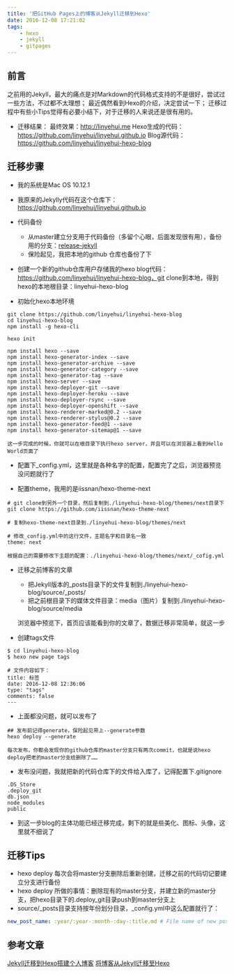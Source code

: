 ```yaml
---
title: '把GitHub Pages上的博客从Jekyll迁移到Hexo'
date: 2016-12-08 17:21:02
tags:
    - hexo
    - jekyll
    - gitpages
---
```


## 前言
之前用的Jekyll，最大的痛点是对Markdown的代码格式支持的不是很好，尝试过一些方法，不过都不太理想；
最近偶然看到Hexo的介绍，决定尝试一下；
迁移过程中有些小Tips觉得有必要小结下，对于迁移的人来说还是很有用的。

* 迁移结果：
最终效果：http://linyehui.me
Hexo生成的代码：https://github.com/linyehui/linyehui.github.io
Blog源代码：https://github.com/linyehui/linyehui-hexo-blog

## 迁移步骤
* 我的系统是Mac OS 10.12.1
* 我原来的Jekylly代码在这个仓库下：https://github.com/linyehui/linyehui.github.io
* 代码备份
	- 从master建立分支用于代码备份（多留个心眼，后面发现很有用），备份用的分支：[release-jekyll](https://github.com/linyehui/linyehui.github.io/tree/release-jekyll)
	- 保险起见，我把本地的github 仓库也备份了下

* 创建一个新的github仓库用户存储我的hexo blog代码：https://github.com/linyehui/linyehui-hexo-blog，git clone到本地，得到hexo的本地根目录：linyehui-hexo-blog
* 初始化hexo本地环境
```shell
git clone https://github.com/linyehui/linyehui-hexo-blog
cd linyehui-hexo-blog
npm install -g hexo-cli

hexo init

npm install hexo --save
npm install hexo-generator-index --save
npm install hexo-generator-archive --save
npm install hexo-generator-category --save
npm install hexo-generator-tag --save
npm install hexo-server --save
npm install hexo-deployer-git --save
npm install hexo-deployer-heroku --save
npm install hexo-deployer-rsync --save
npm install hexo-deployer-openshift --save
npm install hexo-renderer-marked@0.2 --save
npm install hexo-renderer-stylus@0.2 --save
npm install hexo-generator-feed@1 --save
npm install hexo-generator-sitemap@1 --save
```
	这一步完成的时候，你就可以在根目录下执行hexo server，并且可以在浏览器上看到Hello World页面了

* 配置下_config.yml，这里就是各种名字的配置，配置完了之后，浏览器预览没问题就行了

* 配置theme，我用的是iissnan/hexo-theme-next
```
# git clone到另外一个目录，然后复制到./linyehui-hexo-blog/themes/next目录下
git clone https://github.com/iissnan/hexo-theme-next

# 复制hexo-theme-next目录到./linyehui-hexo-blog/themes/next

# 修改_config.yml中的这行文件，主题名字和目录名一致
theme: next
```
	根据自己的需要修改下主题的配置：./linyehui-hexo-blog/themes/next/_cofig.yml

* 迁移之前博客的文章
	- 把Jekyll版本的_posts目录下的文件复制到./linyehui-hexo-blog/source/_posts/
	- 把之前根目录下的媒体文件目录：media（图片）复制到./linyehui-hexo-blog/source/media
	
	浏览器中预览下，首页应该能看到你的文章了，数据迁移非常简单，就这一步

* 创建tags文件
```
$ cd linyehui-hexo-blog
$ hexo new page tags

# 文件内容如下：
title: 标签
date: 2016-12-08 12:36:06
type: "tags"
comments: false
---
```

* 上面都没问题，就可以发布了
```
## 发布前记得generate，保险起见带上--generate参数
hexo deploy --generate
```
	每次发布，你都会发现你的github仓库的master分支只有两次commit，也就是说hexo deploy把老的master分支给删除了……

* 发布没问题，我就把新的代码仓库下的文件给入库了，记得配置下.gitignore
```
.DS_Store
.deploy_git
db.json
node_modules
public
```

* 到这一步blog的主体功能已经迁移完成，剩下的就是些美化、图标、头像，这里就不细说了

## 迁移Tips
* hexo deploy 每次会将master分支删除后重新创建，迁移之前的代码切记要建立分支进行备份
* hexo deploy 所做的事情：删除现有的master分支，并建立新的master分支，把hexo目录下的.deploy_git目录push到master分支上
* source/_posts目录支持按年份划分目录，_config.yml中这么配置就行了：
```yaml
new_post_name: :year/:year-:month-:day-:title.md # File name of new posts
```

## 参考文章
[Jekyll迁移到Hexo搭建个人博客](http://www.ezlippi.com/blog/2016/02/jekyll-to-hexo.html)
[将博客从Jekyll迁移至Hexo](http://www.wukai.me/2016/01/13/blog-jekyll-to-hexo/)

